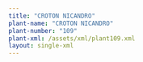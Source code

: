 ```yaml
---
title: "CROTON NICANDRO"
plant-name: "CROTON NICANDRO"
plant-number: "109"
plant-xml: /assets/xml/plant109.xml
layout: single-xml
---
```

